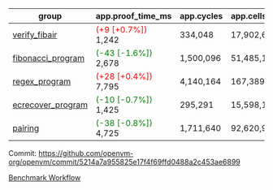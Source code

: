 | group | app.proof_time_ms | app.cycles | app.cells_used | leaf.proof_time_ms | leaf.cycles | leaf.cells_used |
| -- | -- | -- | -- | -- | -- | -- |
| [verify_fibair](https://github.com/openvm-org/openvm/blob/benchmark-results/benchmarks-pr/1487/verify_fibair-5214a7a955825e17f4f69ffd0488a2c453ae6899.md) |<span style='color: red'>(+9 [+0.7%])</span> 1,242 |  334,048 |  17,902,648 |- | - | - |
| [fibonacci_program](https://github.com/openvm-org/openvm/blob/benchmark-results/benchmarks-pr/1487/fibonacci-5214a7a955825e17f4f69ffd0488a2c453ae6899.md) |<span style='color: green'>(-43 [-1.6%])</span> 2,678 |  1,500,096 |  51,485,167 |- | - | - |
| [regex_program](https://github.com/openvm-org/openvm/blob/benchmark-results/benchmarks-pr/1487/regex-5214a7a955825e17f4f69ffd0488a2c453ae6899.md) |<span style='color: red'>(+28 [+0.4%])</span> 7,795 |  4,140,164 |  167,389,450 |- | - | - |
| [ecrecover_program](https://github.com/openvm-org/openvm/blob/benchmark-results/benchmarks-pr/1487/ecrecover-5214a7a955825e17f4f69ffd0488a2c453ae6899.md) |<span style='color: green'>(-10 [-0.7%])</span> 1,425 |  295,291 |  15,598,160 |- | - | - |
| [pairing](https://github.com/openvm-org/openvm/blob/benchmark-results/benchmarks-pr/1487/pairing-5214a7a955825e17f4f69ffd0488a2c453ae6899.md) |<span style='color: green'>(-38 [-0.8%])</span> 4,725 |  1,711,640 |  92,620,923 |- | - | - |


Commit: https://github.com/openvm-org/openvm/commit/5214a7a955825e17f4f69ffd0488a2c453ae6899

[Benchmark Workflow](https://github.com/openvm-org/openvm/actions/runs/13959423515)
